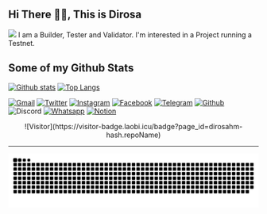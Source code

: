 ## Hi There 👋🏼, This is Dirosa
![](https://camo.githubusercontent.com/992babdffd8c74a1502de375fbdf7e4d54773242/68747470733a2f2f6d656469612e67697068792e636f6d2f6d656469612f53576f536b4e36447854737a71494b4571762f67697068792e676966)
I am a Builder, Tester and Validator.
I'm interested in a Project running a Testnet.</p>
## Some of my Github Stats

[![Github stats](https://github-readme-stats.vercel.app/api?username=dirosahm&show_icons=true&include_all_commits=true)](https://github.com/dirosahm/github-readme-stats)
[![Top Langs](https://github-readme-stats.vercel.app/api/top-langs/?username=dirosahm&layout=compact)](https://github.com/dirosahm/github-readme-stats)

[![Gmail](https://img.shields.io/badge/Mail-D14836?style=for-the-badge&logo=gmail&logoColor=white)](mailto:ahmdirosa@gmail.com)
[![Twitter](https://img.shields.io/badge/Twitter-1DA1F2?style=for-the-badge&logo=twitter&logoColor=white)](https://twitter.com/dirosahm)
[![Instagram](https://img.shields.io/badge/Instagram-E4405F?style=for-the-badge&logo=instagram&logoColor=white)](https://instagram.com/mbethikjr)
[![Facebook](https://img.shields.io/badge/Facebook-1877F2?style=for-the-badge&logo=facebook&logoColor=white)](https://facebook.com/mbethik.jr)
[![Telegram](https://img.shields.io/badge/Telegram-2CA5E0?style=for-the-badge&logo=telegram&logoColor=white)](https://t.me/mbethikjr)
[![Github](https://img.shields.io/badge/GitHub-100000?style=for-the-badge&logo=github&logoColor=white)](https://github.com/dirosahm)
![Discord](https://img.shields.io/badge/Discord-5865F2?style=for-the-badge&logo=discord&logoColor=white)
[![Whatsapp](https://img.shields.io/badge/WhatsApp-25D366?style=for-the-badge&logo=whatsapp&logoColor=white)](https://whatsapp.me/082233165664)
[![Notion](https://img.shields.io/badge/Notion-000000?style=for-the-badge&logo=notion&logoColor=white)](https://notion.so/mbethikjr)

<p align="center">
 ![Visitor](https://visitor-badge.laobi.icu/badge?page_id=dirosahm-hash.repoName)
</p>


---
<p align="center">
 <img src="https://raw.githubusercontent.com/DHANOLA/DHANOLA/output/github-contribution-grid-snake.svg">
</p>
